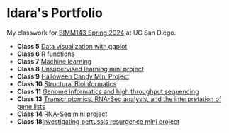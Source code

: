 # Idara's Portfolio

My classwork for [BIMM143 Spring 2024](https://bioboot.github.io/bimm143_S24/) at UC San Diego.

- **Class 5** [Data visualization with ggplot](class05/Class05.Rproje.md)
- **Class 6** [R functions](class%206/6function.md)
- **Class 7** [Machine learning](Class%207/class-7.pdf)
- **Class 8** [Unsupervised learning mini project](Class-8-R.pro.pdf)
- **Class 9** [Halloween Candy Mini Project](Class09)
- **Class 10** [Structural Bioinformatics](class10.rpro.pdf)
- **Class 11** [Genome informatics and high throughput sequencing](Class11.rpro.pdf)
- **Class 13** [Transcriptomics, RNA-Seq analysis, and the interpretation of gene lists](class13.rpro.pdf)
- **Class 14** [RNA-Seq mini project]()
- **Class 18**[Investigating pertussis resurgence mini project]()

